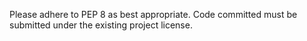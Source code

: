 Please adhere to PEP 8 as best appropriate. Code committed must be submitted under the existing project license.
